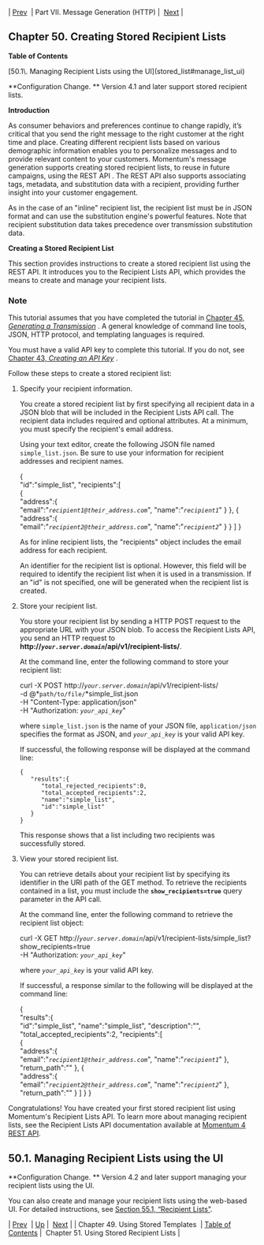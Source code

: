 | [Prev](using_template)  | Part VII. Message Generation (HTTP) |  [Next](using_list) |

## Chapter 50. Creating Stored Recipient Lists

**Table of Contents**

<dl class="toc">

<dt>[50.1\. Managing Recipient Lists using the UI](stored_list#manage_list_ui)</dt>

</dl>

**Configuration Change. ** Version 4.1 and later support stored recipient lists.

**Introduction**

As consumer behaviors and preferences continue to change rapidly, it’s critical that you send the right message to the right customer at the right time and place. Creating different recipient lists based on various demographic information enables you to personalize messages and to provide relevant content to your customers. Momentum's message generation supports creating stored recipient lists, to reuse in future campaigns, using the REST API . The REST API also supports associating tags, metadata, and substitution data with a recipient, providing further insight into your customer engagement.

As in the case of an "inline" recipient list, the recipient list must be in JSON format and can use the substitution engine's powerful features. Note that recipient substitution data takes precedence over transmission substitution data.

**Creating a Stored Recipient List** 

This section provides instructions to create a stored recipient list using the REST API. It introduces you to the Recipient Lists API, which provides the means to create and manage your recipient lists.

### Note

This tutorial assumes that you have completed the tutorial in [Chapter 45, *Generating a Transmission*](message_gen "Chapter 45. Generating a Transmission") . A general knowledge of command line tools, JSON, HTTP protocol, and templating languages is required.

You must have a valid API key to complete this tutorial. If you do not, see [Chapter 43, *Creating an API Key*](create_apikey "Chapter 43. Creating an API Key") .

Follow these steps to create a stored recipient list:

1.  Specify your recipient information.

    You create a stored recipient list by first specifying all recipient data in a JSON blob that will be included in the Recipient Lists API call. The recipient data includes required and optional attributes. At a minimum, you must specify the recipient's email address.

    Using your text editor, create the following JSON file named `simple_list.json`. Be sure to use your information for recipient addresses and recipient names.

    {  
       "id":"simple_list",
       "recipients":[  
          {  
             "address":{  
                "email":"*`recipient1@their_address.com`*",
                "name":"*`recipient1`*"
             }
          },
          {  
             "address":{  
                "email":"*`recipient2@their_address.com`*",
                "name":"*`recipient2`*"
             }
          }
       ]
    }

    As for inline recipient lists, the "recipients" object includes the email address for each recipient.

    An identifier for the recipient list is optional. However, this field will be required to identify the recipient list when it is used in a transmission. If an "id" is not specified, one will be generated when the recipient list is created.

2.  Store your recipient list.

    You store your recipient list by sending a HTTP POST request to the appropriate URL with your JSON blob. To access the Recipient Lists API, you send an HTTP request to **http://*`your.server.domain`*/api/v1/recipient-lists/**.

    At the command line, enter the following command to store your recipient list:

    curl -X POST http://*`your.server.domain`*/api/v1/recipient-lists/ \
    -d @*`path/to/file/`*simple_list.json \
    -H "Content-Type: application/json" \
    -H "Authorization: *`your_api_key`*"

    where `simple_list.json` is the name of your JSON file, `application/json` specifies the format as JSON, and *`your_api_key`* is your valid API key.

    If successful, the following response will be displayed at the command line:

    ```
    {  
       "results":{  
          "total_rejected_recipients":0,
          "total_accepted_recipients":2,
          "name":"simple_list",
          "id":"simple_list"
       }
    }
    ```

    This response shows that a list including two recipients was successfully stored.

3.  View your stored recipient list.

    You can retrieve details about your recipient list by specifying its identifier in the URI path of the GET method. To retrieve the recipients contained in a list, you must include the **`show_recipients=true`** query parameter in the API call.

    At the command line, enter the following command to retrieve the recipient list object:

    curl -X GET http://*`your.server.domain`*/api/v1/recipient-lists/simple_list?show_recipients=true \
    -H "Authorization: *`your_api_key`*"

    where *`your_api_key`* is your valid API key.

    If successful, a response similar to the following will be displayed at the command line:

    {  
       "results":{  
          "id":"simple_list",
          "name":"simple_list",
          "description":"",
          "total_accepted_recipients":2,
          "recipients":[  
             {  
                "address":{  
                   "email":"*`recipient1@their_address.com`*",
                   "name":"*`recipient1`*"
                },
                "return_path":""
             },
             {  
                "address":{  
                   "email":"*`recipient2@their_address.com`*",
                   "name":"*`recipient2`*"
                },
                "return_path":""
             }
          ]
       }
    }

Congratulations! You have created your first stored recipient list using Momentum's Recipient Lists API. To learn more about managing recipient lists, see the Recipient Lists API documentation available at [Momentum 4 REST API](https://support.messagesystems.com/docs/web-rest/v1_index.html).

## 50.1. Managing Recipient Lists using the UI

**Configuration Change. ** Version 4.2 and later support managing your recipient lists using the UI.

You can also create and manage your recipient lists using the web-based UI. For detailed instructions, see [Section 55.1, “Recipient Lists”](web-ui#web-ui.recipients "55.1. Recipient Lists").

| [Prev](using_template)  | [Up](p.http_rest) |  [Next](using_list) |
| Chapter 49. Using Stored Templates  | [Table of Contents](index) |  Chapter 51. Using Stored Recipient Lists |

